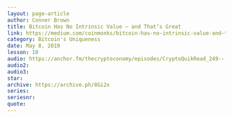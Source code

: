 ```yaml
---
layout: page-article
author: Conner Brown
title: Bitcoin Has No Intrinsic Value — and That’s Great
link: https://medium.com/coinmonks/bitcoin-has-no-intrinsic-value-and-thats-great-e6994adbfe0f
category: Bitcoin's Uniqueness
date: May 8, 2019
lesson: 10
audio: https://anchor.fm/thecryptoconomy/episodes/CryptoQuikRead_249---Bitcoin-Has-No-Intrinsic-Value---Thats-Great--Conner-Brown-e43bcm
audio2: 
audio3: 
star: 
archive: https://archive.ph/8Gi2x
series: 
seriesnr: 
quote: 
---
```

